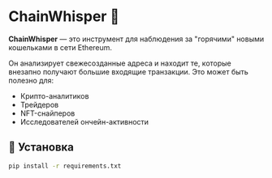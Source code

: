 # ChainWhisper 🔮

**ChainWhisper** — это инструмент для наблюдения за "горячими" новыми кошельками в сети Ethereum.

Он анализирует свежесозданные адреса и находит те, которые внезапно получают большие входящие транзакции. Это может быть полезно для:

- Крипто-аналитиков
- Трейдеров
- NFT-снайперов
- Исследователей ончейн-активности

## 🚀 Установка

```bash
pip install -r requirements.txt
